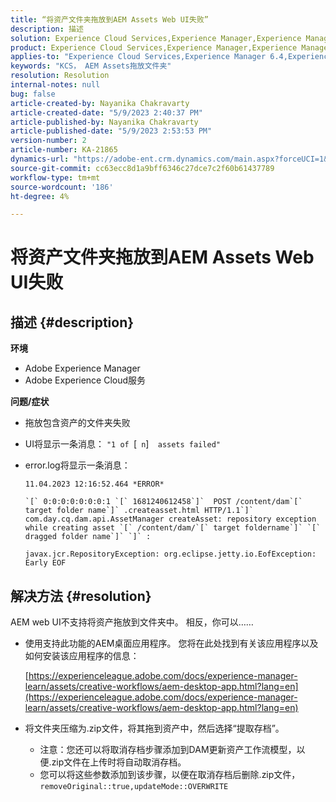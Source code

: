 ```yaml
---
title: “将资产文件夹拖放到AEM Assets Web UI失败”
description: 描述
solution: Experience Cloud Services,Experience Manager,Experience Manager as a Cloud Service
product: Experience Cloud Services,Experience Manager,Experience Manager as a Cloud Service
applies-to: "Experience Cloud Services,Experience Manager 6.4,Experience Manager Assets,Experience Manager as a Cloud Service,Experience Manager 6.5"
keywords: "KCS， AEM Assets拖放文件夹"
resolution: Resolution
internal-notes: null
bug: false
article-created-by: Nayanika Chakravarty
article-created-date: "5/9/2023 2:40:37 PM"
article-published-by: Nayanika Chakravarty
article-published-date: "5/9/2023 2:53:53 PM"
version-number: 2
article-number: KA-21865
dynamics-url: "https://adobe-ent.crm.dynamics.com/main.aspx?forceUCI=1&pagetype=entityrecord&etn=knowledgearticle&id=7b221c72-77ee-ed11-8849-6045bd006079"
source-git-commit: cc63ecc8d1a9bff6346c27dce7c2f60b61437789
workflow-type: tm+mt
source-wordcount: '186'
ht-degree: 4%

---
```


# 将资产文件夹拖放到AEM Assets Web UI失败

## 描述 {#description}


<b>环境</b>

- Adobe Experience Manager
- Adobe Experience Cloud服务


<b>问题/症状</b>

- 拖放包含资产的文件夹失败
- UI将显示一条消息： `"1 of `[` n`]`  assets failed"`
- error.log将显示一条消息：

   ```
   11.04.2023 12:16:52.464 *ERROR* 
   
   `[` 0:0:0:0:0:0:0:1 `[` 1681240612458`]`  POST /content/dam`[` target folder name`]` .createasset.html HTTP/1.1`]`  com.day.cq.dam.api.AssetManager createAsset: repository exception while creating asset `[` /content/dam/`[` target foldername`]` `[` dragged folder name`]` `]` :
   
   javax.jcr.RepositoryException: org.eclipse.jetty.io.EofException: Early EOF
   ```



## 解决方法 {#resolution}


AEM web UI不支持将资产拖放到文件夹中。 相反，你可以……

- 使用支持此功能的AEM桌面应用程序。 您将在此处找到有关该应用程序以及如何安装该应用程序的信息：

   [https://experienceleague.adobe.com/docs/experience-manager-learn/assets/creative-workflows/aem-desktop-app.html?lang=en](https://experienceleague.adobe.com/docs/experience-manager-learn/assets/creative-workflows/aem-desktop-app.html?lang=en)
- 将文件夹压缩为.zip文件，将其拖到资产中，然后选择“提取存档”。 
   - 注意：您还可以将取消存档步骤添加到DAM更新资产工作流模型，以便.zip文件在上传时将自动取消存档。
   - 您可以将这些参数添加到该步骤，以便在取消存档后删除.zip文件， `removeOriginal::true,updateMode::OVERWRITE`

